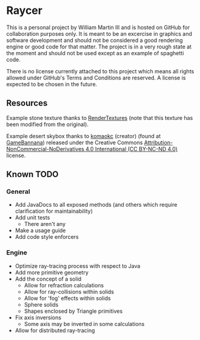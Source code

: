 # Raycer

This is a personal project by William Martin III and is hosted on GitHub for collaboration purposes only.
It is meant to be an excercise in graphics and software development and should not be considered a good rendering
engine or good code for that matter. The project is in a very rough state at the moment and should not be used
except as an example of spaghetti code.


There is no license currently attached to this project which means all rights allowed under GitHub's Terms and
Conditions are reserved. A license is expected to be chosen in the future.

## Resources
Example stone texture thanks to [RenderTextures](http://www.rendertextures.com/seamless-rock-texture-6/) (note that this
texture has been modified from the original).

Example desert skybox thanks to [komaokc](http://gamebanana.com/members/289553) (creator) (found at [GameBannana](http://css.gamebanana.com/textures/2157)) released under the Creative Commons 
[Attribution-NonCommercial-NoDerivatives 4.0 International (CC BY-NC-ND 4.0)](http://creativecommons.org/licenses/by-nc-nd/4.0/) license.

## Known TODO
### General
* Add JavaDocs to all exposed methods (and others which require clarification for maintainability)
* Add unit tests
    * There aren't any
* Make a usage guide
* Add code style enforcers

### Engine
* Optimize ray-tracing process with respect to Java
* Add more primitive geometry
* Add the concept of a solid
    * Allow for refraction calculations
    * Allow for ray-collisions within solids
    * Allow for 'fog' effects within solids
    * Sphere solids
    * Shapes enclosed by Triangle primitives
* Fix axis inversions
    * Some axis may be inverted in some calculations
* Allow for distributed ray-tracing
